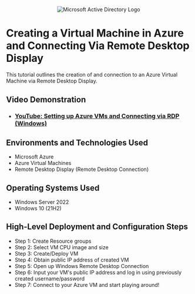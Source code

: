 # 

<p align="center">
<img src="https://i.imgur.com/V6x2CBK.jpg" alt="Microsoft Active Directory Logo"/>
</p>

<h1>Creating a Virtual Machine in Azure and Connecting Via Remote Desktop Display</h1>
This tutorial outlines the creation of and connection to an Azure Virtual Machine via Remote Desktop Display.<br />

<h2>Video Demonstration</h2>

- ### [YouTube: Setting up Azure VMs and Connecting via RDP (Windows)](https://www.youtube.com/watch?v=UGRzYTpUG5g)






<h2>Environments and Technologies Used</h2>

- Microsoft Azure 
- Azure Virtual Machines
- Remote Desktop Display (Remote Desktop Connection)


<h2>Operating Systems Used </h2>

- Windows Server 2022
- Windows 10 (21H2)

<h2>High-Level Deployment and Configuration Steps</h2>

- Step 1: Create Resource groups
- Step 2: Select VM CPU image and size
- Step 3: Create/Deploy VM
- Step 4: Obtain public IP address of created VM
- Step 5: Open up Windows Remote Desktop Connection
- Step 6: Input your VM's public IP address and log in using previously created username/password
- Step 7: Connect to your Azure VM and start playing around!

